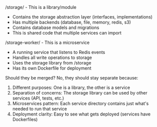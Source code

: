 /storage/ - This is a library/module
  - Contains the storage abstraction layer
  (interfaces, implementations)
  - Has multiple backends (database, file, memory,
  redis, s3)
  - Contains database models and migrations
  - This is shared code that multiple services can
  import

  /storage-worker/ - This is a microservice
  - A running service that listens to Redis events
  - Handles all write operations to storage
  - Uses the storage library from /storage
  - Has its own Dockerfile for deployment

  Should they be merged? No, they should stay
  separate because:

  1. Different purposes: One is a library, the other
   is a service
  2. Separation of concerns: The storage library can
   be used by other services (API, tests, etc.)
  3. Microservices pattern: Each service directory
  contains just what's needed to run that service
  4. Deployment clarity: Easy to see what gets
  deployed (services have Dockerfiles)
